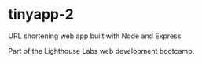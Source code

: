 # tinyapp-2
URL shortening web app built with Node and Express.

Part of the Lighthouse Labs web development bootcamp.
